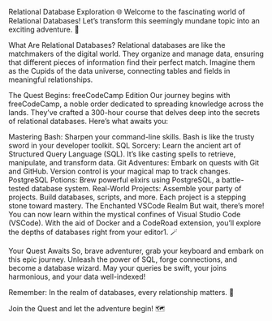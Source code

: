 Relational Database Exploration 🌐
Welcome to the fascinating world of Relational Databases! Let’s transform this seemingly mundane topic into an exciting adventure. 🚀

What Are Relational Databases?
Relational databases are like the matchmakers of the digital world. They organize and manage data, ensuring that different pieces of information find their perfect match. Imagine them as the Cupids of the data universe, connecting tables and fields in meaningful relationships.

The Quest Begins: freeCodeCamp Edition
Our journey begins with freeCodeCamp, a noble order dedicated to spreading knowledge across the lands. They’ve crafted a 300-hour course that delves deep into the secrets of relational databases. Here’s what awaits you:

Mastering Bash: Sharpen your command-line skills. Bash is like the trusty sword in your developer toolkit.
SQL Sorcery: Learn the ancient art of Structured Query Language (SQL). It’s like casting spells to retrieve, manipulate, and transform data.
Git Adventures: Embark on quests with Git and GitHub. Version control is your magical map to track changes.
PostgreSQL Potions: Brew powerful elixirs using PostgreSQL, a battle-tested database system.
Real-World Projects: Assemble your party of projects. Build databases, scripts, and more. Each project is a stepping stone toward mastery.
The Enchanted VSCode Realm
But wait, there’s more! You can now learn within the mystical confines of Visual Studio Code (VSCode). With the aid of Docker and a CodeRoad extension, you’ll explore the depths of databases right from your editor1. 🪄

Your Quest Awaits
So, brave adventurer, grab your keyboard and embark on this epic journey. Unleash the power of SQL, forge connections, and become a database wizard. May your queries be swift, your joins harmonious, and your data well-indexed!

Remember: In the realm of databases, every relationship matters. 🌟

Join the Quest and let the adventure begin! 🗺️
